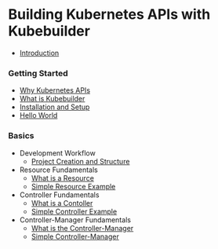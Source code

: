 # Building Kubernetes APIs with Kubebuilder

* [Introduction](README.md)

### Getting Started

* [Why Kubernetes APIs](getting_started/why_kubernetes.md)
* [What is Kubebuilder](getting_started/what_is_kubebuilder.md)
* [Installation and Setup](getting_started/installation_and_setup.md)
* [Hello World](getting_started/hello_world.md)

### Basics

* Development Workflow
  * [Project Creation and Structure](basics/project_creation_and_structure.md)
* Resource Fundamentals
  * [What is a Resource](basics/what_is_a_resource.md)
  * [Simple Resource Example](basics/simple_resource.md)
* Controller Fundamentals
  * [What is a Contoller](basics/what_is_a_controller.md)
  * [Simple Controller Example](basics/simple_controller.md)
* Controller-Manager Fundamentals
  * [What is the Controller-Manager](basics/what_is_the_controller_manager.md)
  * [Simple Controller-Manager](basics/simple_controller_manager.md)

